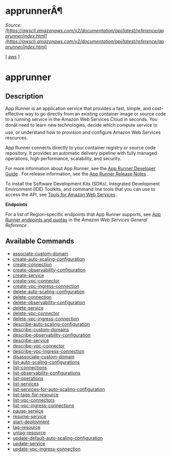# apprunnerÂ¶

*Source: [https://awscli.amazonaws.com/v2/documentation/api/latest/reference/apprunner/index.html](https://awscli.amazonaws.com/v2/documentation/api/latest/reference/apprunner/index.html)*

[ [aws](https://awscli.amazonaws.com/v2/documentation/api/latest/reference/index.html#cli-aws) ]

# apprunner

## Description

App Runner is an application service that provides a fast, simple, and cost-effective way to go directly from an existing container image or source code to a running service in the Amazon Web Services Cloud in seconds. You donât need to learn new technologies, decide which compute service to use, or understand how to provision and configure Amazon Web Services resources.

App Runner connects directly to your container registry or source code repository. It provides an automatic delivery pipeline with fully managed operations, high performance, scalability, and security.

For more information about App Runner, see the [App Runner Developer Guide](https://docs.aws.amazon.com/apprunner/latest/dg/) . For release information, see the [App Runner Release Notes](https://docs.aws.amazon.com/apprunner/latest/relnotes/) .

To install the Software Development Kits (SDKs), Integrated Development Environment (IDE) Toolkits, and command line tools that you can use to access the API, see [Tools for Amazon Web Services](http://aws.amazon.com/tools/) .

**Endpoints**

For a list of Region-specific endpoints that App Runner supports, see [App Runner endpoints and quotas](https://docs.aws.amazon.com/general/latest/gr/apprunner.html) in the *Amazon Web Services General Reference* .

## Available Commands

- [associate-custom-domain](https://awscli.amazonaws.com/v2/documentation/api/latest/reference/apprunner/associate-custom-domain.html)
- [create-auto-scaling-configuration](https://awscli.amazonaws.com/v2/documentation/api/latest/reference/apprunner/create-auto-scaling-configuration.html)
- [create-connection](https://awscli.amazonaws.com/v2/documentation/api/latest/reference/apprunner/create-connection.html)
- [create-observability-configuration](https://awscli.amazonaws.com/v2/documentation/api/latest/reference/apprunner/create-observability-configuration.html)
- [create-service](https://awscli.amazonaws.com/v2/documentation/api/latest/reference/apprunner/create-service.html)
- [create-vpc-connector](https://awscli.amazonaws.com/v2/documentation/api/latest/reference/apprunner/create-vpc-connector.html)
- [create-vpc-ingress-connection](https://awscli.amazonaws.com/v2/documentation/api/latest/reference/apprunner/create-vpc-ingress-connection.html)
- [delete-auto-scaling-configuration](https://awscli.amazonaws.com/v2/documentation/api/latest/reference/apprunner/delete-auto-scaling-configuration.html)
- [delete-connection](https://awscli.amazonaws.com/v2/documentation/api/latest/reference/apprunner/delete-connection.html)
- [delete-observability-configuration](https://awscli.amazonaws.com/v2/documentation/api/latest/reference/apprunner/delete-observability-configuration.html)
- [delete-service](https://awscli.amazonaws.com/v2/documentation/api/latest/reference/apprunner/delete-service.html)
- [delete-vpc-connector](https://awscli.amazonaws.com/v2/documentation/api/latest/reference/apprunner/delete-vpc-connector.html)
- [delete-vpc-ingress-connection](https://awscli.amazonaws.com/v2/documentation/api/latest/reference/apprunner/delete-vpc-ingress-connection.html)
- [describe-auto-scaling-configuration](https://awscli.amazonaws.com/v2/documentation/api/latest/reference/apprunner/describe-auto-scaling-configuration.html)
- [describe-custom-domains](https://awscli.amazonaws.com/v2/documentation/api/latest/reference/apprunner/describe-custom-domains.html)
- [describe-observability-configuration](https://awscli.amazonaws.com/v2/documentation/api/latest/reference/apprunner/describe-observability-configuration.html)
- [describe-service](https://awscli.amazonaws.com/v2/documentation/api/latest/reference/apprunner/describe-service.html)
- [describe-vpc-connector](https://awscli.amazonaws.com/v2/documentation/api/latest/reference/apprunner/describe-vpc-connector.html)
- [describe-vpc-ingress-connection](https://awscli.amazonaws.com/v2/documentation/api/latest/reference/apprunner/describe-vpc-ingress-connection.html)
- [disassociate-custom-domain](https://awscli.amazonaws.com/v2/documentation/api/latest/reference/apprunner/disassociate-custom-domain.html)
- [list-auto-scaling-configurations](https://awscli.amazonaws.com/v2/documentation/api/latest/reference/apprunner/list-auto-scaling-configurations.html)
- [list-connections](https://awscli.amazonaws.com/v2/documentation/api/latest/reference/apprunner/list-connections.html)
- [list-observability-configurations](https://awscli.amazonaws.com/v2/documentation/api/latest/reference/apprunner/list-observability-configurations.html)
- [list-operations](https://awscli.amazonaws.com/v2/documentation/api/latest/reference/apprunner/list-operations.html)
- [list-services](https://awscli.amazonaws.com/v2/documentation/api/latest/reference/apprunner/list-services.html)
- [list-services-for-auto-scaling-configuration](https://awscli.amazonaws.com/v2/documentation/api/latest/reference/apprunner/list-services-for-auto-scaling-configuration.html)
- [list-tags-for-resource](https://awscli.amazonaws.com/v2/documentation/api/latest/reference/apprunner/list-tags-for-resource.html)
- [list-vpc-connectors](https://awscli.amazonaws.com/v2/documentation/api/latest/reference/apprunner/list-vpc-connectors.html)
- [list-vpc-ingress-connections](https://awscli.amazonaws.com/v2/documentation/api/latest/reference/apprunner/list-vpc-ingress-connections.html)
- [pause-service](https://awscli.amazonaws.com/v2/documentation/api/latest/reference/apprunner/pause-service.html)
- [resume-service](https://awscli.amazonaws.com/v2/documentation/api/latest/reference/apprunner/resume-service.html)
- [start-deployment](https://awscli.amazonaws.com/v2/documentation/api/latest/reference/apprunner/start-deployment.html)
- [tag-resource](https://awscli.amazonaws.com/v2/documentation/api/latest/reference/apprunner/tag-resource.html)
- [untag-resource](https://awscli.amazonaws.com/v2/documentation/api/latest/reference/apprunner/untag-resource.html)
- [update-default-auto-scaling-configuration](https://awscli.amazonaws.com/v2/documentation/api/latest/reference/apprunner/update-default-auto-scaling-configuration.html)
- [update-service](https://awscli.amazonaws.com/v2/documentation/api/latest/reference/apprunner/update-service.html)
- [update-vpc-ingress-connection](https://awscli.amazonaws.com/v2/documentation/api/latest/reference/apprunner/update-vpc-ingress-connection.html)